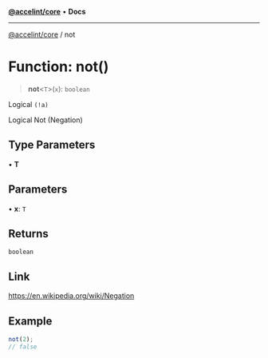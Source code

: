 [**@accelint/core**](../README.md) • **Docs**

***

[@accelint/core](../README.md) / not

# Function: not()

> **not**\<`T`\>(`x`): `boolean`

Logical `(!a)`

Logical Not (Negation)

## Type Parameters

• **T**

## Parameters

• **x**: `T`

## Returns

`boolean`

## Link

https://en.wikipedia.org/wiki/Negation

## Example

```ts
not(2);
// false
```
